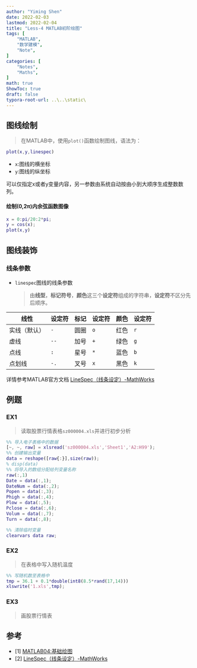```yaml
---
author: "Yiming Shen"
date: 2022-02-03
lastmod: 2022-02-04
title: "Less-4 MATLAB初阶绘图"
tags: [
    "MATLAB",
    "数学建模",
    "Note",
]
categories: [
    "Notes", 
    "Maths",
]
math: true
ShowToc: true
draft: false
typora-root-url: ..\..\static\
---
```

## 图线绘制

> 在MATLAB中，使用`plot()`函数绘制图线，语法为：

```matlab
plot(x,y,linespec)
```

- `x`:图线的横坐标
- `y`:图线的纵坐标

可以仅指定x或者y变量内容，另一参数由系统自动按由小到大顺序生成整数数列。

#### 绘制(0,2π)内余弦函数图像

```matlab
x = 0:pi/20:2*pi;
y = cos(x);
plot(x,y)
```



## 图线装饰

### 线条参数
- `linespec`图线的线条参数

  > 由**线型**，**标记符号**，**颜色**这三个**设定符**组成的字符串，**设定符**不区分先后顺序。

| 线性         | 设定符 | 标记 | 设定符 | 颜色 | 设定符 |
| ------------ | ------ | ---- | ------ | ---- | ------ |
| 实线（默认） | `-`    | 圆圈 | `o`    | 红色 | `r`    |
| 虚线         | `--`   | 加号 | `+`    | 绿色 | `g`    |
| 点线         | `:`    | 星号 | `*`    | 蓝色 | `b`    |
| 点划线       | `-.`   | 叉号 | `x`    | 黑色 | `k`    |

详情参考MATLAB官方文档 [LineSpec（线条设定）-MathWorks](https://ww2.mathworks.cn/help/matlab/ref/linespec.html)



## 例题

### EX1

> 读取股票行情表格`sz000004.xls`并进行初步分析

```matlab
%% 导入电子表格中的数据
[~, ~, raw] = xlsread('sz000004.xls','Sheet1','A2:H99');
%% 创建输出变量
data = reshape([raw{:}],size(raw));
% disp(data)
%% 将导入的数组分配给列变量名称
raw(:,1)
Date = data(:,1);
DateNum = data(:,2);
Popen = data(:,3);
Phigh = data(:,4);
Plow = data(:,5);
Pclose = data(:,6);
Volum = data(:,7);
Turn = data(:,8);

%% 清除临时变量
clearvars data raw;
```



### EX2

> 在表格中写入随机温度

```matlab
%% 写随机数至表格中
tmp = 36.1 + 0.1*double(int8(8.5*rand(17,14)))
xlswrite('1.xls',tmp);
```



### EX3

> 画股票行情表


## 参考

- [1] [MATLAB04:基础绘图](https://blog.csdn.net/ncepu_Chen/article/details/103097452)
- [2] [LineSpec（线条设定）-MathWorks](https://ww2.mathworks.cn/help/matlab/ref/linespec.html)

